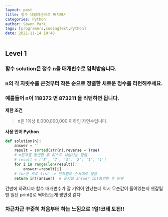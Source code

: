 ```yaml
---
layout: post
title: 정수 내림차순으로 배치하기
categories: Python
author: Sowon Park
tags: [programers,codingTest,Python]
date: 2021-11-14 18:48
---
```

## Level 1
### 함수 solution은 정수 n을 매개변수로 입력받습니다. 
### n의 각 자릿수를 큰것부터 작은 순으로 정렬한 새로운 정수를 리턴해주세요. 
### 예를들어 n이 118372 면  873211 을  리턴하면 됩니다.

**제한 조건**
> n은 1이상 8,000,000,000 이하인 자연수입니다.

**사용 언어 Python**

```python
def solution(n):
    answer = ''
    result = sorted(str(n),reverse = True)
    # n문자열 형변환 후 리스트 내림차순 정렬
    # result = ['8', '7', '3', '2', '1', '1']
    for i in range(len(result)):
        answer+=result[i]
    # for문 으로 list -> 문자열로 순서대로 넣음
    return int(answer)  # 문자열 answer int형변환 후 반환
```

간만에 하려니까 함수 매개변수가 잘 기억이 안났는데
역시 무슨값이 들어있는지 헷갈릴땐 일단 print()로 찍어보는게 짱인것 같다
### 차근차근 꾸준히 처음부터 하는 느낌으로 1일1코테 도전!!
